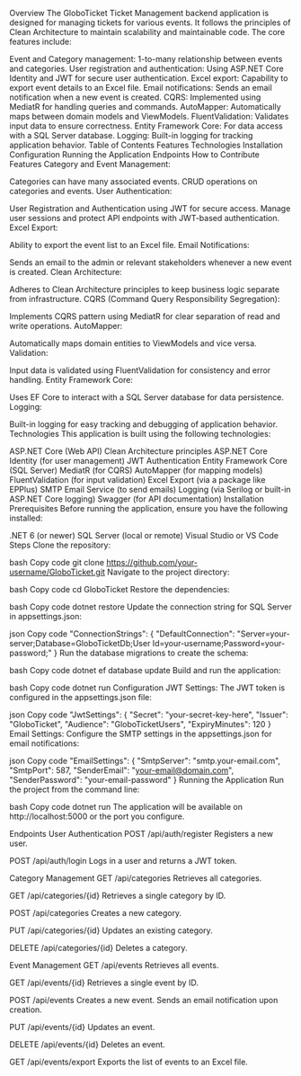 Overview
The GloboTicket Ticket Management backend application is designed for managing tickets for various events. It follows the principles of Clean Architecture to maintain scalability and maintainable code. The core features include:

Event and Category management: 1-to-many relationship between events and categories.
User registration and authentication: Using ASP.NET Core Identity and JWT for secure user authentication.
Excel export: Capability to export event details to an Excel file.
Email notifications: Sends an email notification when a new event is created.
CQRS: Implemented using MediatR for handling queries and commands.
AutoMapper: Automatically maps between domain models and ViewModels.
FluentValidation: Validates input data to ensure correctness.
Entity Framework Core: For data access with a SQL Server database.
Logging: Built-in logging for tracking application behavior.
Table of Contents
Features
Technologies
Installation
Configuration
Running the Application
Endpoints
How to Contribute
Features
Category and Event Management:

Categories can have many associated events.
CRUD operations on categories and events.
User Authentication:

User Registration and Authentication using JWT for secure access.
Manage user sessions and protect API endpoints with JWT-based authentication.
Excel Export:

Ability to export the event list to an Excel file.
Email Notifications:

Sends an email to the admin or relevant stakeholders whenever a new event is created.
Clean Architecture:

Adheres to Clean Architecture principles to keep business logic separate from infrastructure.
CQRS (Command Query Responsibility Segregation):

Implements CQRS pattern using MediatR for clear separation of read and write operations.
AutoMapper:

Automatically maps domain entities to ViewModels and vice versa.
Validation:

Input data is validated using FluentValidation for consistency and error handling.
Entity Framework Core:

Uses EF Core to interact with a SQL Server database for data persistence.
Logging:

Built-in logging for easy tracking and debugging of application behavior.
Technologies
This application is built using the following technologies:

ASP.NET Core (Web API)
Clean Architecture principles
ASP.NET Core Identity (for user management)
JWT Authentication
Entity Framework Core (SQL Server)
MediatR (for CQRS)
AutoMapper (for mapping models)
FluentValidation (for input validation)
Excel Export (via a package like EPPlus)
SMTP Email Service (to send emails)
Logging (via Serilog or built-in ASP.NET Core logging)
Swagger (for API documentation)
Installation
Prerequisites
Before running the application, ensure you have the following installed:

.NET 6 (or newer)
SQL Server (local or remote)
Visual Studio or VS Code
Steps
Clone the repository:

bash
Copy code
git clone https://github.com/your-username/GloboTicket.git
Navigate to the project directory:

bash
Copy code
cd GloboTicket
Restore the dependencies:

bash
Copy code
dotnet restore
Update the connection string for SQL Server in appsettings.json:

json
Copy code
"ConnectionStrings": {
  "DefaultConnection": "Server=your-server;Database=GloboTicketDb;User Id=your-username;Password=your-password;"
}
Run the database migrations to create the schema:

bash
Copy code
dotnet ef database update
Build and run the application:

bash
Copy code
dotnet run
Configuration
JWT Settings: The JWT token is configured in the appsettings.json file:

json
Copy code
"JwtSettings": {
  "Secret": "your-secret-key-here",
  "Issuer": "GloboTicket",
  "Audience": "GloboTicketUsers",
  "ExpiryMinutes": 120
}
Email Settings: Configure the SMTP settings in the appsettings.json for email notifications:

json
Copy code
"EmailSettings": {
  "SmtpServer": "smtp.your-email.com",
  "SmtpPort": 587,
  "SenderEmail": "your-email@domain.com",
  "SenderPassword": "your-email-password"
}
Running the Application
Run the project from the command line:

bash
Copy code
dotnet run
The application will be available on http://localhost:5000 or the port you configure.

Endpoints
User Authentication
POST /api/auth/register
Registers a new user.

POST /api/auth/login
Logs in a user and returns a JWT token.

Category Management
GET /api/categories
Retrieves all categories.

GET /api/categories/{id}
Retrieves a single category by ID.

POST /api/categories
Creates a new category.

PUT /api/categories/{id}
Updates an existing category.

DELETE /api/categories/{id}
Deletes a category.

Event Management
GET /api/events
Retrieves all events.

GET /api/events/{id}
Retrieves a single event by ID.

POST /api/events
Creates a new event. Sends an email notification upon creation.

PUT /api/events/{id}
Updates an event.

DELETE /api/events/{id}
Deletes an event.

GET /api/events/export
Exports the list of events to an Excel file.
